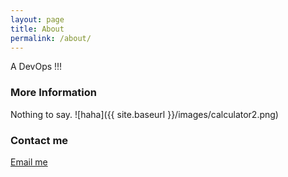 ```yaml
---
layout: page
title: About
permalink: /about/
---
```


A DevOps !!!

### More Information

Nothing to say.
![haha]({{ site.baseurl }}/images/calculator2.png)

### Contact me

[Email me](mailto:jonathan_wei@126.com)
